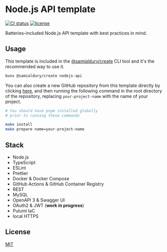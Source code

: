 # Node.js API template

[![CI status](https://github.com/samialdury/nodejs-api/actions/workflows/ci.yml/badge.svg)](https://github.com/samialdury/nodejs-api/actions/workflows/ci.yml)
[![license](https://img.shields.io/github/license/samialdury/nodejs-api)](LICENSE)

Batteries-included Node.js API template with best practices in mind.

## Usage

This template is included in the [@samialdury/create](https://github.com/samialdury/create) CLI tool and it's the recommended way to use it.

```sh
bunx @samialdury/create nodejs-api
```

You can also create a new GitHub repository from this template directly by clicking [here](https://github.com/new?template_name=nodejs-api&template_owner=samialdury), and then running the following command in the root directory of the repository, replacing `your-project-name` with the name of your project.

```sh
# You should have pnpm installed globally
# prior to running these commands

make install
make prepare name=your-project-name
```

## Stack

- Node.js
- TypeScript
- ESLint
- Prettier
- Docker & Docker Compose
- GitHub Actions & GitHub Container Registry
- REST
- MySQL
- OpenAPI 3 & Swagger UI
- OAuth2 & JWT (**work in progress**)
- Pulumi IaC
- local HTTPS

## License

[MIT](LICENSE)
